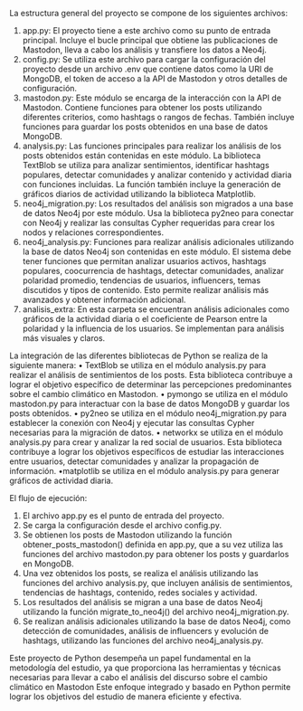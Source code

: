 La estructura general del proyecto se compone de los siguientes archivos: 
1. app.py: El proyecto tiene a este archivo como su punto de entrada principal. Incluye 
el bucle principal que obtiene las publicaciones de Mastodon, lleva a cabo los análisis y 
transfiere los datos a Neo4j.
2. config.py: Se utiliza este archivo para cargar la configuración del proyecto desde un 
archivo .env que contiene datos como la URI de MongoDB, el token de acceso a la API 
de Mastodon y otros detalles de configuración. 
3. mastodon.py: Este módulo se encarga de la interacción con la API de Mastodon. 
Contiene funciones para obtener los posts utilizando diferentes criterios, como hashtags 
o rangos de fechas. También incluye funciones para guardar los posts obtenidos en una 
base de datos MongoDB. 
4. analysis.py: Las funciones principales para realizar los análisis de los posts obtenidos 
están contenidas en este módulo. La biblioteca TextBlob se utiliza para analizar 
sentimientos, identificar hashtags populares, detectar comunidades y analizar contenido 
y actividad diaria con funciones incluidas. La función también incluye la generación de 
gráficos diarios de actividad utilizando la biblioteca Matplotlib. 
5. neo4j_migration.py: Los resultados del análisis son migrados a una base de datos 
Neo4j por este módulo. Usa la biblioteca py2neo para conectar con Neo4j y realizar las 
consultas Cypher requeridas para crear los nodos y relaciones correspondientes. 
6. neo4j_analysis.py: Funciones para realizar análisis adicionales utilizando la base de 
datos Neo4j son contenidas en este módulo. El sistema debe tener funciones que permitan 
analizar usuarios activos, hashtags populares, coocurrencia de hashtags, detectar 
comunidades, analizar polaridad promedio, tendencias de usuarios, influencers, temas 
discutidos y tipos de contenido. Esto permite realizar análisis más 
avanzados y obtener información adicional. 
7. analisis_extra: En esta carpeta se encuentran análisis adicionales como gráficos de la 
actividad diaria o el coeficiente de Pearson entre la polaridad y la influencia de los 
usuarios. Se implementan para análisis más visuales y claros.

La integración de las diferentes bibliotecas de Python se realiza de la siguiente manera: 
• TextBlob se utiliza en el módulo analysis.py para realizar el análisis de sentimientos 
de los posts. Esta biblioteca contribuye a lograr el objetivo específico de determinar las 
percepciones predominantes sobre el cambio climático en Mastodon. 
• pymongo se utiliza en el módulo mastodon.py para interactuar con la base de datos 
MongoDB y guardar los posts obtenidos.
• py2neo se utiliza en el módulo neo4j_migration.py para establecer la conexión con 
Neo4j y ejecutar las consultas Cypher necesarias para la migración de datos. 
• networkx se utiliza en el módulo analysis.py para crear y analizar la red social de 
usuarios. Esta biblioteca contribuye a lograr los objetivos específicos de estudiar las 
interacciones entre usuarios, detectar comunidades y analizar la propagación de 
información.
•matplotlib se utiliza en el módulo analysis.py para generar gráficos de actividad diaria. 
 
El flujo de ejecución: 
1. El archivo app.py es el punto de entrada del proyecto. 
2. Se carga la configuración desde el archivo config.py. 
3. Se obtienen los posts de Mastodon utilizando la función obtener_posts_mastodon() 
definida en app.py, que a su vez utiliza las funciones del archivo mastodon.py para 
obtener los posts y guardarlos en MongoDB. 
4. Una vez obtenidos los posts, se realiza el análisis utilizando las funciones del archivo 
analysis.py, que incluyen análisis de sentimientos, tendencias de hashtags, contenido, 
redes sociales y actividad. 
5. Los resultados del análisis se migran a una base de datos Neo4j utilizando la función 
migrate_to_neo4j() del archivo neo4j_migration.py. 
6. Se realizan análisis adicionales utilizando la base de datos Neo4j, como detección de 
comunidades, análisis de influencers y evolución de hashtags, utilizando las funciones 
del archivo neo4j_analysis.py.

Este proyecto de Python desempeña un papel fundamental en la metodología del estudio, 
ya que proporciona las herramientas y técnicas necesarias para llevar a cabo el análisis 
del discurso sobre el cambio climático en Mastodon Este enfoque integrado y basado en Python permite lograr los objetivos del estudio de manera 
eficiente y efectiva. 
